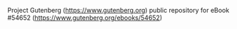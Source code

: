 Project Gutenberg (https://www.gutenberg.org) public repository for
eBook #54652 (https://www.gutenberg.org/ebooks/54652)
